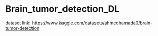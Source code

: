 # Brain_tumor_detection_DL
dataset link: https://www.kaggle.com/datasets/ahmedhamada0/brain-tumor-detection
